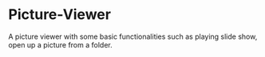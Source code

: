 # Picture-Viewer
A picture viewer with some basic functionalities such as playing slide show, open up a picture from a folder. 
